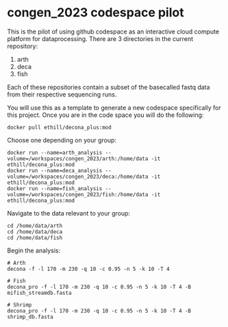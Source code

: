 # congen_2023 codespace pilot

This is the pilot of using github codespace as an interactive cloud compute platform for dataprocessing.
There are 3 directories in the current repository:
1) arth
2) deca
3) fish

Each of these repositories contain a subset of the basecalled fastq data from their respective sequencing runs. 

You will use this as a template to generate a new codespace specifically for this project.
Once you are in the code space you will do the following:
```
docker pull ethill/decona_plus:mod
```

Choose one depending on your group:
```
docker run --name=arth_analysis --volume=/workspaces/congen_2023/arth:/home/data -it ethill/decona_plus:mod
docker run --name=deca_analysis --volume=/workspaces/congen_2023/deca:/home/data -it ethill/decona_plus:mod
docker run --name=fish_analysis --volume=/workspaces/congen_2023/fish:/home/data -it ethill/decona_plus:mod
```

Navigate to the data relevant to your group:
```
cd /home/data/arth
cd /home/data/deca
cd /home/data/fish
```

Begin the analysis:
```
# Arth
decona -f -l 170 -m 230 -q 10 -c 0.95 -n 5 -k 10 -T 4

# Fish
decona_pro -f -l 170 -m 230 -q 10 -c 0.95 -n 5 -k 10 -T 4 -B mifish_streamdb.fasta

# Shrimp
decona_pro -f -l 170 -m 230 -q 10 -c 0.95 -n 5 -k 10 -T 4 -B shrimp_db.fasta
```
